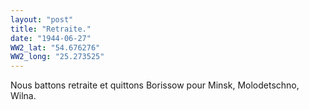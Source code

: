 ```yaml
---
layout: "post"
title: "Retraite."
date: "1944-06-27"
WW2_lat: "54.676276"
WW2_long: "25.273525"
---
```


Nous battons retraite et quittons Borissow pour Minsk, Molodetschno, Wilna.


<div class="histoire"></div>

<div class="commentaire"></div>